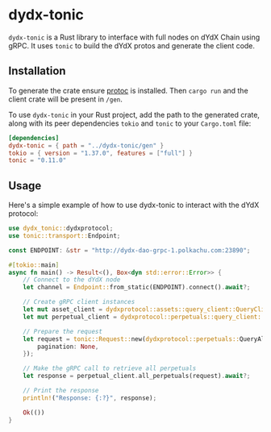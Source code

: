 # dydx-tonic

`dydx-tonic` is a Rust library to interface with full nodes on dYdX Chain using gRPC. It uses `tonic` to build the dYdX protos and generate the client code.

## Installation

To generate the crate ensure [protoc](https://grpc.io/docs/protoc-installation/) is installed. Then `cargo run` and the client crate will be present in `/gen`.

To use `dydx-tonic` in your Rust project, add the path to the generated crate, along with its peer dependencies `tokio` and `tonic` to your `Cargo.toml` file:

```toml
[dependencies]
dydx-tonic = { path = "../dydx-tonic/gen" }
tokio = { version = "1.37.0", features = ["full"] }
tonic = "0.11.0"
```

## Usage

Here's a simple example of how to use dydx-tonic to interact with the dYdX protocol:

```rust
use dydx_tonic::dydxprotocol;
use tonic::transport::Endpoint;

const ENDPOINT: &str = "http://dydx-dao-grpc-1.polkachu.com:23890";

#[tokio::main]
async fn main() -> Result<(), Box<dyn std::error::Error>> {
    // Connect to the dYdX node
    let channel = Endpoint::from_static(ENDPOINT).connect().await?;

    // Create gRPC client instances
    let mut asset_client = dydxprotocol::assets::query_client::QueryClient::new(channel.clone());
    let mut perpetual_client = dydxprotocol::perpetuals::query_client::QueryClient::new(channel);

    // Prepare the request
    let request = tonic::Request::new(dydxprotocol::perpetuals::QueryAllPerpetualsRequest {
        pagination: None,
    });

    // Make the gRPC call to retrieve all perpetuals
    let response = perpetual_client.all_perpetuals(request).await?;

    // Print the response
    println!("Response: {:?}", response);

    Ok(())
}
```